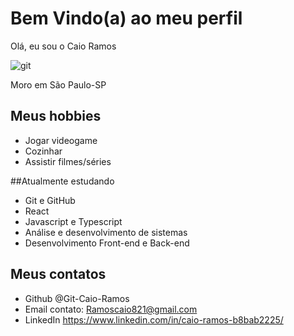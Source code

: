 # Bem Vindo(a) ao meu perfil


Olá, eu sou o Caio Ramos

![git](https://user-images.githubusercontent.com/113386335/189747644-7eace7aa-b8da-42ee-bad2-fdcd8ea4f491.jpg)

Moro em São Paulo-SP  
## Meus hobbies

- Jogar videogame
- Cozinhar
- Assistir filmes/séries 


##Atualmente estudando 

- Git e GitHub
- React
- Javascript e Typescript
- Análise e desenvolvimento de sistemas
- Desenvolvimento Front-end e Back-end

## Meus contatos 

- Github @Git-Caio-Ramos
- Email contato: Ramoscaio821@gmail.com
- LinkedIn https://www.linkedin.com/in/caio-ramos-b8bab2225/
